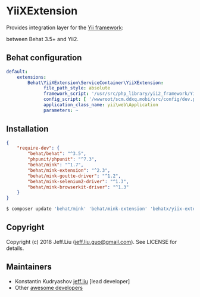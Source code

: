YiiXExtension
============

Provides integration layer for the [Yii framework](http://www.yiiframework.com/):

between Behat 3.5+ and Yii2.

Behat configuration
-------------------

```yml
default:
    extensions:
        Behat\YiiXExtension\ServiceContainer\YiiXExtension:
              file_path_style: absolute
              framework_script: '/usr/src/php_library/yii2_framework/Yii.php'
              config_script: [ '/wwwroot/scm.ddxq.mobi/src/config/dev.php','/wwwroot/scm.ddxq.mobi/src/config/base_admin.php']
              application_class_name: yii\web\Application
              parameters: ~
```

Installation
------------

```json
{
    "require-dev": {
        "behat/behat": "^3.5",
        "phpunit/phpunit": "^7.3",
        "behat/mink": "^1.7",
        "behat/mink-extension": "^2.3",
        "behat/mink-goutte-driver": "^1.2",
        "behat/mink-selenium2-driver": "^1.3",
        "behat/mink-browserkit-driver": "^1.3"
    }
}

```

```bash
$ composer update 'behat/mink' 'behat/mink-extension' 'behatx/yiix-extension'
```

Copyright
---------

Copyright (c) 2018 Jeff.Liu (jeff.liu.guo@gmail.com). See LICENSE for details.

Maintainers
-----------

* Konstantin Kudryashov [jeff.liu](http://github.com/ainiaa) [lead developer]
* Other [awesome developers](https://github.com/ainiaa/behat_yii2_extension.git)
